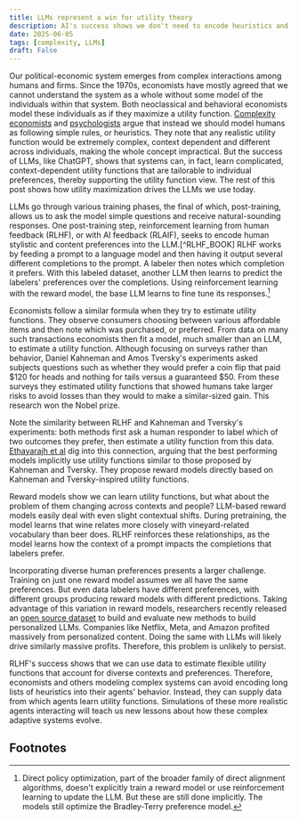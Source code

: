 ```yaml
---
title: LLMs represent a win for utility theory
description: AI's success shows we don't need to encode heuristics and biases into agent based models
date: 2025-06-05
tags: [complexity, LLMs]
draft: False
---
```


Our political-economic system emerges from complex interactions among humans and firms. Since the 1970s, economists have mostly agreed that we cannot understand the system as a whole without some model of the individuals within that system. Both neoclassical and behavioral economists model these individuals as if they maximize a utility function. [Complexity economists](https://yalebooks.yale.edu/book/9780300283327/making-sense-of-chaos/) and [psychologists](https://global.oup.com/academic/product/simple-heuristics-that-make-us-smart-9780195143812) argue that instead we should model humans as following simple rules, or heuristics. They note that any realistic utility function would be extremely complex, context dependent and different across individuals, making the whole concept impractical. But the success of LLMs, like ChatGPT, shows that systems can, in fact, learn complicated, context-dependent utility functions that are tailorable to individual preferences, thereby supporting the utility function view. The rest of this post shows how utility maximization drives the LLMs we use today.

LLMs go through various training phases, the final of which, post-training, allows us to ask the model simple questions and receive natural-sounding responses. One post-training step, reinforcement learning from human feedback (RLHF), or with AI feedback (RLAIF), seeks to encode human stylistic and content preferences into the LLM.[^RLHF_BOOK] RLHF works by feeding a prompt to a language model and then having it output several different completions to the prompt. A labeler then notes which completion it prefers. With this labeled dataset, another LLM then learns to predict the labelers' preferences over the completions. Using reinforcement learning with the reward model, the base LLM learns to fine tune its responses.[^DPO]

Economists follow a similar formula when they try to estimate utility functions. They observe consumers choosing between various affordable items and then note which was purchased, or preferred. From data on many such transactions economists then fit a model, much smaller than an LLM, to estimate a utility function. Although focusing on surveys rather than behavior, Daniel Kahneman and Amos Tversky's experiments asked subjects questions such as whether they would prefer a coin flip that paid $120 for heads and nothing for tails versus a guaranteed $50. From these surveys they estimated utility functions that showed humans take larger risks to avoid losses than they would to make a similar-sized gain. This research won the Nobel prize.

Note the similarity between RLHF and Kahneman and Tversky's experiments: both methods first ask a human responder to label which of two outcomes they prefer, then estimate a utility function from this data. [Ethayarajh et al](https://arxiv.org/abs/2402.01306) dig into this connection, arguing that the best performing models implicitly use utility functions similar to those proposed by Kahneman and Tversky. They propose reward models directly based on Kahneman and Tversky-inspired utility functions.

Reward models show we can learn utility functions, but what about the problem of them changing across contexts and people? LLM-based reward models easily deal with even slight contextual shifts. During pretraining, the model learns that wine relates more closely with vineyard-related vocabulary than beer does. RLHF reinforces these relationships, as the model learns how the context of a prompt impacts the completions that labelers prefer.

Incorporating diverse human preferences presents a larger challenge. Training on just one reward model assumes we all have the same preferences. But even data labelers have different preferences, with different groups producing reward models with different predictions. Taking advantage of this variation in reward models, researchers recently released an [open source dataset](https://arxiv.org/abs/2409.20296) to build and evaluate new methods to build personalized LLMs. Companies like Netflix, Meta, and Amazon profited massively from personalized content. Doing the same with LLMs will likely drive similarly massive profits. Therefore, this problem is unlikely to persist.

RLHF's success shows that we can use data to estimate flexible utility functions that account for diverse contexts and preferences. Therefore, economists and others modeling complex systems can avoid encoding long lists of heuristics into their agents' behavior. Instead, they can supply data from which agents learn utility functions. Simulations of these more realistic agents interacting will teach us new lessons about how these complex adaptive systems evolve.

## Footnotes

[^RLHF]: See Nathan Lambert's recent [RLHF book](https://rlhfbook.com/) for a more detailed introduction.

[^DPO]: Direct policy optimization, part of the broader family of direct alignment algorithms, doesn't explicitly train a reward model or use reinforcement learning to update the LLM. But these are still done implicitly. The models still optimize the Bradley-Terry preference model.
